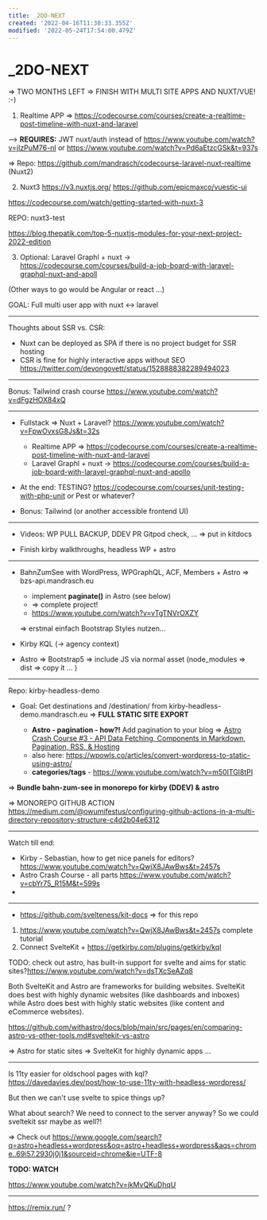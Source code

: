 ```yaml
---
title: _2DO-NEXT
created: '2022-04-16T11:38:33.355Z'
modified: '2022-05-24T17:54:00.479Z'
---
```


# _2DO-NEXT

=> TWO MONTHS LEFT => FINISH WITH MULTI SITE APPS AND NUXT/VUE! :-)

1. Realtime APP => https://codecourse.com/courses/create-a-realtime-post-timeline-with-nuxt-and-laravel

--> **REQUIRES:** JWT nuxt/auth instead of https://www.youtube.com/watch?v=jIzPuM76-nI or https://www.youtube.com/watch?v=Pd6aEtzcGSk&t=937s

=> Repo: https://github.com/mandrasch/codecourse-laravel-nuxt-realtime (Nuxt2)

2. Nuxt3
https://v3.nuxtjs.org/
https://github.com/epicmaxco/vuestic-ui 

https://codecourse.com/watch/getting-started-with-nuxt-3

REPO: nuxt3-test

https://blog.thepatik.com/top-5-nuxtjs-modules-for-your-next-project-2022-edition

3. Optional: Laravel Graphl + nuxt -> https://codecourse.com/courses/build-a-job-board-with-laravel-graphql-nuxt-and-apoll

(Other ways to go would be Angular or react ...)

GOAL: Full multi user app with nuxt <-> laravel

<hr>

Thoughts about SSR vs. CSR:

- Nuxt can be deployed as SPA if there is no project budget for SSR hosting
- CSR is fine for highly interactive apps without SEO https://twitter.com/devongovett/status/1528888382289494023

<hr>

Bonus: Tailwind crash course https://www.youtube.com/watch?v=dFgzHOX84xQ

<hr>


- Fullstack => Nuxt + Laravel? https://www.youtube.com/watch?v=FpwOvxsG8Js&t=32s 
  - Realtime APP => https://codecourse.com/courses/create-a-realtime-post-timeline-with-nuxt-and-laravel 
  - Laravel Graphl + nuxt -> https://codecourse.com/courses/build-a-job-board-with-laravel-graphql-nuxt-and-apollo

- At the end: TESTING? https://codecourse.com/courses/unit-testing-with-php-unit or Pest or whatever?

- Bonus: Tailwind (or another accessible frontend UI)
<hr>

- Videos: WP PULL BACKUP, DDEV PR Gitpod check, ... => put in kitdocs

- Finish kirby walkthroughs, headless WP + astro

<hr>

- BahnZumSee with WordPress, WPGraphQL, ACF, Members + Astro => bzs-api.mandrasch.eu
  - implement **paginate()** in Astro (see below)
  - => complete project!
  - https://www.youtube.com/watch?v=vTgTNVrOXZY

  => erstmal einfach Bootstrap Styles nutzen...

- Kirby KQL (-> agency context)

- Astro => Bootstrap5 => include JS via normal asset (node_modules => dist => copy it ... )




<hr>

Repo: kirby-headless-demo

- Goal: Get destinations and /destination/<slug> from kirby-headless-demo.mandrasch.eu => **FULL STATIC SITE EXPORT** 
  - **Astro - pagination - how?!** Add pagination to your blog => [Astro Crash Course #3 - API Data Fetching, Components in Markdown, Pagination, RSS, & Hosting](https://youtu.be/9wXdv7rHW2w?t=699)
  - also here: https://wpowls.co/articles/convert-wordpress-to-static-using-astro/
  - **categories/tags** - https://www.youtube.com/watch?v=m50ITGl8tPI 

=> **Bundle bahn-zum-see in monorepo for kirby (DDEV) & astro**

=> MONOREPO GITHUB ACTION
https://medium.com/@owumifestus/configuring-github-actions-in-a-multi-directory-repository-structure-c4d2b04e6312

<hr>

Watch till end:

- Kirby - Sebastian, how to get nice panels for editors? https://www.youtube.com/watch?v=QwjX8JAwBws&t=2457s
- Astro Crash Course - all parts https://www.youtube.com/watch?v=cbYr75_R15M&t=599s
- 

<hr>


- https://github.com/svelteness/kit-docs => for this repo

1. https://www.youtube.com/watch?v=QwjX8JAwBws&t=2457s complete tutorial
1. Connect SvelteKit + https://getkirby.com/plugins/getkirby/kql 

TODO: check out astro, has built-in support for svelte and aims for static sites?https://www.youtube.com/watch?v=dsTXcSeAZq8

Both SvelteKit and Astro are frameworks for building websites. SvelteKit does best with highly dynamic websites (like dashboards and inboxes) while Astro does best with highly static websites (like content and eCommerce websites).

https://github.com/withastro/docs/blob/main/src/pages/en/comparing-astro-vs-other-tools.md#sveltekit-vs-astro

=> Astro for static sites
=> SvelteKit for highly dynamic apps ... 

<hr>

Is 11ty easier for oldschool pages with kql?
https://davedavies.dev/post/how-to-use-11ty-with-headless-wordpress/

But then we can't use svelte to spice things up?

What about search? We need to connect to the server anyway? So we could sveltekit ssr maybe as well?!

=> Check out https://www.google.com/search?q=astro+headless+wordpress&oq=astro+headless+wordpress&aqs=chrome..69i57.2930j0j1&sourceid=chrome&ie=UTF-8

**TODO: WATCH**

https://www.youtube.com/watch?v=jkMvQKuDhqU

<hr>

https://remix.run/ ?

